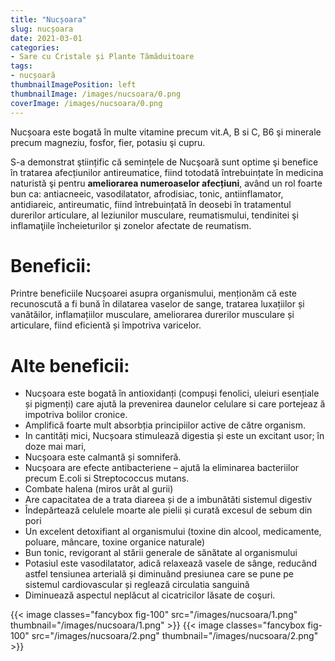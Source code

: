 ```yaml
---
title: "Nucșoara"
slug: nucșoara
date: 2021-03-01
categories:
- Sare cu Cristale și Plante Tămăduitoare
tags:
- nucșoară
thumbnailImagePosition: left
thumbnailImage: /images/nucsoara/0.png
coverImage: /images/nucsoara/0.png
---
```

Nucșoara este bogată în multe vitamine precum vit.A, B si C, B6 şi minerale precum magneziu, fosfor, fier, potasiu şi cupru.
<!--more-->
S-a demonstrat ştiințific că semințele de Nucşoară sunt optime şi benefice în tratarea afecțiunilor antireumatice, fiind totodată întrebuințate în medicina naturistă şi pentru **ameliorarea numeroaselor afecțiuni**, având un rol foarte bun ca: antiacneeic, vasodilatator, afrodisiac, tonic, antiinflamator, antidiareic, antireumatic, fiind întrebuințată în deosebi în tratamentul durerilor articulare, al leziunilor musculare, reumatismului, tendinitei şi inflamaţiile încheieturilor şi zonelor afectate de reumatism.

# Beneficii:
Printre beneficiile Nucșoarei asupra organismului, menționăm că este recunoscută a fi bună în dilatarea vaselor de sange, tratarea luxațiilor și vanătăilor, inflamațiilor musculare, ameliorarea durerilor musculare și articulare, fiind eficientă și împotriva varicelor.

# Alte beneficii:
- Nucșoara este bogată în antioxidanți (compuși fenolici, uleiuri esențiale și pigmenți) care ajută la prevenirea daunelor celulare si care portejeaz ă impotriva bolilor cronice.
- Amplifică foarte mult absorbția principiilor active de către organism.
- In cantități mici, Nucșoara stimulează digestia și este un excitant usor; în doze mai mari,
- Nucșoara este calmantă și somniferă.
- Nucșoara are efecte antibacteriene – ajută la eliminarea bacteriilor precum E.coli si Streptococcus mutans.
- Combate halena (miros urât al gurii)
- Are capacitatea de a trata diareea și de a imbunătăti sistemul digestiv
- Îndepărtează celulele moarte ale pielii și curată excesul de sebum din pori
- Un excelent detoxifiant al organismului (toxine din alcool, medicamente, poluare, mâncare, toxine organice naturale)
- Bun tonic, revigorant al stării generale de sănătate al organismului
- Potasiul este vasodilatator, adică relaxează vasele de sânge, reducând astfel tensiunea arterială și diminuând presiunea care se pune pe sistemul cardiovascular și reglează circulatia sanguină
- Diminuează aspectul neplăcut al cicatricilor lăsate de coşuri.

{{< image classes="fancybox fig-100" src="/images/nucsoara/1.png" thumbnail="/images/nucsoara/1.png" >}}
{{< image classes="fancybox fig-100" src="/images/nucsoara/2.png" thumbnail="/images/nucsoara/2.png" >}}
